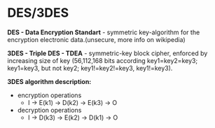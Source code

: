 # DES/3DES
**DES - Data Encryption Standart** - symmetric key-algorithm for the encryption electronic data.(unsecure, more info on wikipedia)<br/>

**3DES - Triple DES - TDEA** - symmetric-key block cipher, enforced by increasing size of key (56,112,168 bits according key1=key2=key3; key1=key3, but not key2; key1!=key2!=key3, key1!=key3).<br/>

**3DES algorithm description:**<br/>
* encryption operations<br/>
  * I -> E(k1) -> D(k2) -> E(k3) -> O<br/>
* decryption operations<br/>
  * I -> D(k3) -> E(k2) -> D(k1) -> O<br/>
